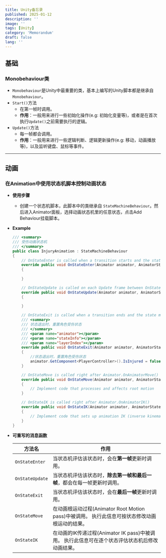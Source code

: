 ```yaml
---
title: Unity备忘录
published: 2025-01-12
description: ''
image: ''
tags: [Unity]
category: 'Memorandum'
draft: false 
lang: ''
---
```


## 基础

### Monobehaviour类

* `Monobehaviour`是Unity中最重要的类，基本上编写的Unity脚本都是继承自`Monobehaviour`。
* `Start()`方法
  * 在第一帧时调用。
  * **作用**：一般用来进行一些初始化操作(e.g: 初始化变量等)，或者是在首次执行`Update()`之前需要执行的逻辑。
* `Update()`方法
  * 每一帧都会调用。
  * **作用**：一般用来进行一些逻辑判断、逻辑更新操作(e.g: 移动，动画播放等)，以及监听键盘、鼠标等事件。

---

## 动画

### 在Animation中使用状态机脚本控制动画状态

* **使用步骤**
  * 创建一个状态机脚本，此脚本中的类继承自 `StateMachineBehaviour`。然后进入Animator面板，选择动画状态机里的任意状态，点击Add Behaviour挂载脚本。
* **Example**

    ```csharp
    /// <summary>
    /// 受伤动画状态机
    /// </summary>
    public class InjuryAnimation : StateMachineBehaviour
    {
        // OnStateEnter is called when a transition starts and the state machine starts to evaluate this state
        override public void OnStateEnter(Animator animator, AnimatorStateInfo stateInfo, int layerIndex)
        {
        
        }

        // OnStateUpdate is called on each Update frame between OnStateEnter and OnStateExit callbacks
        override public void OnStateUpdate(Animator animator, AnimatorStateInfo stateInfo, int layerIndex)
        {
        
        }

        // OnStateExit is called when a transition ends and the state machine finishes evaluating this state
        /// <summary>
        /// 状态退出时，重置角色受伤状态
        /// </summary>
        /// <param name="animator"></param>
        /// <param name="stateInfo"></param>
        /// <param name="layerIndex"></param>
        override public void OnStateExit(Animator animator, AnimatorStateInfo stateInfo, int layerIndex)
        {
            //状态退出时，重置角色受伤状态
            animator.GetComponent<PlayerController>().IsInjured = false;
        }

        // OnStateMove is called right after Animator.OnAnimatorMove()
        override public void OnStateMove(Animator animator, AnimatorStateInfo stateInfo, int layerIndex)
        {
            // Implement code that processes and affects root motion
        }

        // OnStateIK is called right after Animator.OnAnimatorIK()
        override public void OnStateIK(Animator animator, AnimatorStateInfo stateInfo, int layerIndex)
        {
            // Implement code that sets up animation IK (inverse kinematics)
        }
    }
    ```

* **可重写的消息函数**

  | 方法名         | 作用 |
  | -------------- | ---- |
  | `OnStateEnter` | 当状态机评估该状态时，会在**第一帧**更新时调用。 |
  | `OnStateUpdate` |当状态机评估该状态时，**除去第一帧和最后一帧**，都会在每一帧更新时调用。 |
  | `OnStateExit`  | 当状态机评估该状态时，会在**最后一帧**更新时调用。 |
  | `OnStateMove`  | 在动画根运动过程(Animator Root Motion pass)中被调用。 执行此信息可按状态修改动画根运动的结果。 |
  | `OnStateIK`    | 在动画的IK传递过程(Animator IK pass)中被调用。 执行此信息可在逐个状态评估状态机后修改动画结果。 |
